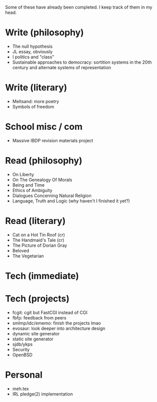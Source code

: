 Some of these have already been completed.
I keep track of them in my head.

# Write (philosophy)
- The null hypothesis
- JL essay, obviously
- I politics and "class"
- Sustainable approaches to democracy: sortition systems in the 20th century and alternate systems of representation

# Write (literary)
- Meltsand: more poetry
- Symbols of freedom

# School misc / com
- Massive IBDP revision materials project

# Read (philosophy)
- On Liberty
- On The Genealogy Of Morals
- Being and Time
- Ethics of Ambiguity
- Dialogues Concerning Natural Religion
- Language, Truth and Logic (why haven't I finished it yet?)

# Read (literary)
- Cat on a Hot Tin Roof (cr)
- The Handmaid's Tale (cr)
- The Picture of Dorian Gray
- Beloved
- The Vegetarian

# Tech (immediate)

# Tech (projects)
- fcgit: cgit but FastCGI instead of CGI
- fbfp: feedback from peers
- smlmp/idc/ememo: finish the projects lmao
- evosaur: look deeper into architecture design
- dynamic site generator
- static site generator
- sjdb/ykps
- Security
- OpenBSD

# Personal
- meh.tex
- IRL pledge(2) implementation
